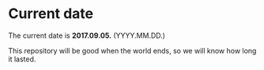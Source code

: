 # Current date

The current date is **2017.09.05.** (YYYY.MM.DD.)

This repository will be good when the world ends, so we will know how long it lasted.